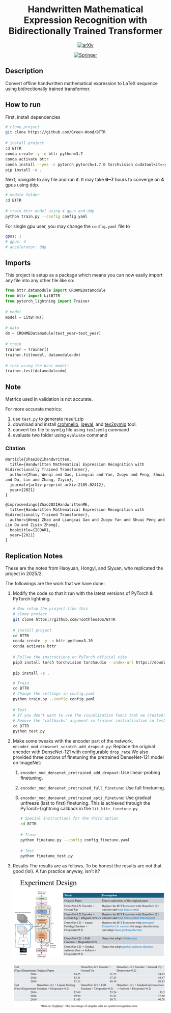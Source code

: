 <div align="center">

# Handwritten Mathematical Expression Recognition with Bidirectionally Trained Transformer

[![arXiv](https://img.shields.io/badge/arXiv-2105.02412-b31b1b.svg)](https://arxiv.org/abs/2105.02412)

[![Springer](https://badgen.net/badge/Springer/BTTR-paper/purple)](https://link.springer.com/chapter/10.1007%2F978-3-030-86331-9_37)

</div>

## Description

Convert offline handwritten mathematical expression to LaTeX sequence using bidirectionally trained transformer.   

## How to run

First, install dependencies   

```bash
# clone project   
git clone https://github.com/Green-Wood/BTTR

# install project   
cd BTTR
conda create -y -n bttr python=3.7
conda activate bttr
conda install --yes -c pytorch pytorch=1.7.0 torchvision cudatoolkit=<your-cuda-version>
pip install -e .   
```

 Next, navigate to any file and run it. It may take **6~7** hours to converge on **4** gpus using ddp.

```bash
# module folder
cd BTTR

# train bttr model using 4 gpus and ddp
python train.py --config config.yaml  
```

For single gpu user, you may change the `config.yaml` file to

```yaml
gpus: 1
# gpus: 4
# accelerator: ddp
```

## Imports

This project is setup as a package which means you can now easily import any file into any other file like so:

```python
from bttr.datamodule import CROHMEDatamodule
from bttr import LitBTTR
from pytorch_lightning import Trainer

# model
model = LitBTTR()

# data
dm = CROHMEDatamodule(test_year=test_year)

# train
trainer = Trainer()
trainer.fit(model, datamodule=dm)

# test using the best model!
trainer.test(datamodule=dm)
```

## Note

Metrics used in validation is not accurate.

For more accurate metrics:

1. use `test.py` to generate result.zip
2. download and install [crohmelib](http://saskatoon.cs.rit.edu:10001/root/crohmelib), [lgeval](http://saskatoon.cs.rit.edu:10001/root/lgeval), and [tex2symlg](https://www.cs.rit.edu/~crohme2019/downloads/convert2symLG.zip) tool.
3. convert tex file to symLg file using `tex2symlg` command
4. evaluate two folder using `evaluate` command

### Citation

```
@article{zhao2021handwritten,
  title={Handwritten Mathematical Expression Recognition with Bidirectionally Trained Transformer},
  author={Zhao, Wenqi and Gao, Liangcai and Yan, Zuoyu and Peng, Shuai and Du, Lin and Zhang, Ziyin},
  journal={arXiv preprint arXiv:2105.02412},
  year={2021}
}
```

```
@inproceedings{Zhao2021HandwrittenME,
  title={Handwritten Mathematical Expression Recognition with Bidirectionally Trained Transformer},
  author={Wenqi Zhao and Liangcai Gao and Zuoyu Yan and Shuai Peng and Lin Du and Ziyin Zhang},
  booktitle={ICDAR},
  year={2021}
}
```

## Replication Notes

These are the notes from Haoyuan, Hongyi, and Siyuan, who replicated the project in 2025/2.

The followings are the work that we have done:

1. Modify the code so that it run with the latest versions of PyTorch & PyTorch lightning.
   
   ```bash
   # Now setup the project like this
   # clone project   
   git clone https://github.com/ToothlessOS/BTTR
   
   # install project   
   cd BTTR
   conda create -y -n bttr python=3.10
   conda activate bttr
   
   # Follow the instructions on PyTorch official site
   pip3 install torch torchvision torchaudio --index-url https://download.pytorch.org/whl/cu126
   
   pip install -e .
   ```
   
   ```bash
   # Train
   cd BTTR
   # Change the settings in config.yaml
   python train.py --config config.yaml
   
   # Test
   # If you don't want to use the visualization funcs that we created:
   # Remove the 'callbacks' argument in trainer initialization in test.py
   cd BTTR
   python test.py
   ```

2. Make some tweaks with the encoder part of the network.
   `encoder_mod_densenet_scratch_add_dropout.py`: Replace the original encoder with DenseNet-121 with configurable `drop_rate`
   We also provided three options of finetuning the pretrained DenseNet-121 model on ImageNet:
   
   1. `encoder_mod_densenet_pretrained_add_dropout`: Use linear-probing finetuning.
   
   2. `encoder_mod_densenet_pretrained_full_finetune`: Use full finetuning.
   
   3. `encoder_mod_densenet_pretrained_opti_finetune`: Use gradual unfreeze (last to first) finetuning. This is achieved through the PyTorch-Lightning callback in the `lit_bttr_finetune.py`
      
      ```bash
      # Special instructions for the third option
      cd BTTR
      
      # Train
      python finetune.py --config config_finetune.yaml
      
      # Test
      python finetune_test.py
      ```

3. Results
   The results are as follows. To be honest the results are not that good (lol). A fun practice anyway, isn't it?
   
   ![Result1](info1.png)
   
   ![Result2](info2.png) 
